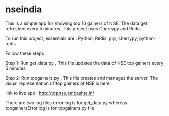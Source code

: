 # nseindia
This is a simple app for showing top 10 gainers of NSE. The data get refreshed every 5 minutes.
This project uses Cherrypy and Redis

To run this project, essentials are : Python, Redis, pip, cherrypy, python-redis

Follow these steps

Step 1:
Run get_data.py , This file updates the data of NSE top gainers every 5 minutes

Step 2:
Run topgainers.py , This file creates and manages the server. The visual representation of top gainers of NSE is here

link to live app : http://topnse.ambashta.in/

There are two log files error.log is for get_data.py whereas topgainersError.log is for topgainers.py file
